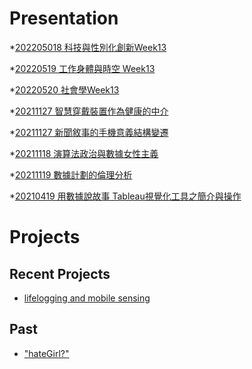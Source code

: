 # Presentation
*[202205018 科技與性別化創新Week13](https://docs.google.com/presentation/d/e/2PACX-1vTT_psyJ870vO45nvgxgkWCjWHygIzd2Qa6E53gYUtf9qBvsFGkS2TnWrMy6q7jlZof4Esx9HuANPw7/pub?start=false&loop=false&delayms=3000)

*[20220519 工作身體與時空 Week13]()

*[20220520 社會學Week13]()

*[20211127 智慧穿戴裝置作為健康的中介]()

*[20211127 新聞敘事的手機意義結構變遷]()

*[20211118 演算法政治與數據女性主義]()

*[20211119 數據計劃的倫理分析]()

*[20210419 用數據說故事 Tableau視覺化工具之簡介與操作]()


# Projects

## Recent Projects
* [lifelogging and mobile sensing]()

## Past
* ["hateGirl?"]()

